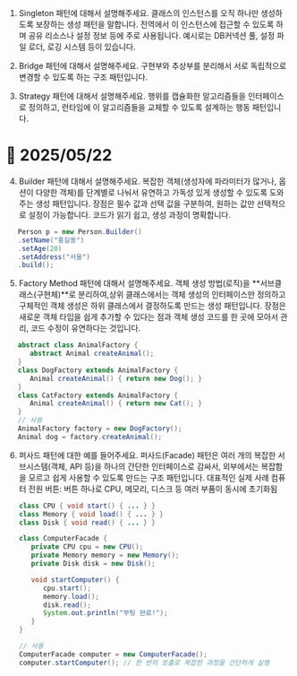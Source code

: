 1. Singleton 패턴에 대해서 설명해주세요.
   클래스의 인스턴스를 오직 하나만 생성하도록 보장하는 생성 패턴을 말합니다. 전역에서 이 인스턴스에 접근할 수 있도록 하며 공유 리소스나 설정 정보 등에 주로 사용됩니다.
   예시로는 DB커넥션 풀, 설정 파일 로더, 로깅 시스템 등이 있습니다.

2. Bridge 패턴에 대해서 설명해주세요.
   구현부와 추상부를 분리해서 서로 독립적으로 변경할 수 있도록 하는 구조 패턴입니다.

3. Strategy 패턴에 대해서 설명해주세요.
   행위를 캡슐화한 알고리즘들을 인터페이스로 정의하고, 런타임에 이 알고리즘들을 교체할 수 있도록 설계하는 행동 패턴입니다.

# 📅 2025/05/22

4. Builder 패턴에 대해서 설명해주세요.
   복잡한 객체(생성자에 파라미터가 많거나, 옵션이 다양한 객체)를 단계별로 나눠서 유연하고 가독성 있게 생성할 수 있도록 도와주는 생성 패턴입니다.
   장점은 필수 값과 선택 값을 구분하여, 원하는 값만 선택적으로 설정이 가능합니다. 코드가 읽기 쉽고, 생성 과정이 명확합니다.

```java
   Person p = new Person.Builder()
   .setName("홍길동")
   .setAge(20)
   .setAddress("서울")
   .build();
```

5. Factory Method 패턴에 대해서 설명해주세요.
   객체 생성 방법(로직)을 **서브클래스(구현체)**로 분리하여,상위 클래스에서는 객체 생성의 인터페이스만 정의하고 구체적인 객체 생성은 하위 클래스에서 결정하도록 만드는 생성 패턴입니다.
   장점은 새로운 객체 타입을 쉽게 추가할 수 있다는 점과 객체 생성 코드를 한 곳에 모아서 관리, 코드 수정이 유연하다는 것입니다.

```java
   abstract class AnimalFactory {
      abstract Animal createAnimal();
   }
   class DogFactory extends AnimalFactory {
      Animal createAnimal() { return new Dog(); }
   }
   class CatFactory extends AnimalFactory {
      Animal createAnimal() { return new Cat(); }
   }
   // 사용
   AnimalFactory factory = new DogFactory();
   Animal dog = factory.createAnimal();
```

6. 퍼사드 패턴에 대한 예를 들어주세요.
   퍼사드(Facade) 패턴은 여러 개의 복잡한 서브시스템(객체, API 등)을
   하나의 간단한 인터페이스로 감싸서, 외부에서는 복잡함을 모르고 쉽게 사용할 수 있도록 만드는 구조 패턴입니다.
   대표적인 실제 사례
   컴퓨터 전원 버튼: 버튼 하나로 CPU, 메모리, 디스크 등 여러 부품이 동시에 초기화됨

   ```java
   class CPU { void start() { ... } }
   class Memory { void load() { ... } }
   class Disk { void read() { ... } }

   class ComputerFacade {
      private CPU cpu = new CPU();
      private Memory memory = new Memory();
      private Disk disk = new Disk();

      void startComputer() {
         cpu.start();
         memory.load();
         disk.read();
         System.out.println("부팅 완료!");
      }
   }

   // 사용
   ComputerFacade computer = new ComputerFacade();
   computer.startComputer(); // 한 번의 호출로 복잡한 과정을 간단하게 실행
   ```
